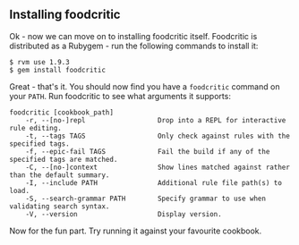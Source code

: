 ## Installing foodcritic
Ok - now we can move on to installing foodcritic itself. Foodcritic is distributed as a Rubygem - run the following commands to install it:

    $ rvm use 1.9.3
    $ gem install foodcritic

Great - that's it. You should now find you have a `foodcritic` command on your `PATH`. Run foodcritic to see what arguments it supports:

    foodcritic [cookbook_path]
        -r, --[no-]repl                  Drop into a REPL for interactive rule editing.
        -t, --tags TAGS                  Only check against rules with the specified tags.
        -f, --epic-fail TAGS             Fail the build if any of the specified tags are matched.
        -C, --[no-]context               Show lines matched against rather than the default summary.
        -I, --include PATH               Additional rule file path(s) to load.
        -S, --search-grammar PATH        Specify grammar to use when validating search syntax.
        -V, --version                    Display version.

Now for the fun part. Try running it against your favourite cookbook.
